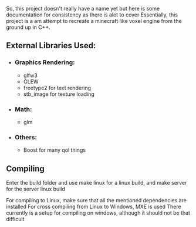 So, this project doesn't really have a name yet but here is some documentation for consistency as there is alot to cover
Essentially, this project is a am attempt to recreate a minecraft like voxel engine from the ground up in C++.

## External Libraries Used:
* ### Graphics Rendering:
  * glfw3
  * GLEW
  * freetype2 for text rendering
  * stb_image for texture loading
* ### Math:
  * glm
* ### Others:
  * Boost for many qol things

## Compiling
Enter the build folder and use make linux for a linux build, and make server for the server linux build

For compiling to Linux, make sure that all the mentioned dependencies are installed
For cross compiling from Linux to Windows, MXE is used
There currently is a setup for compiling on windows, although it should not be that difficult

